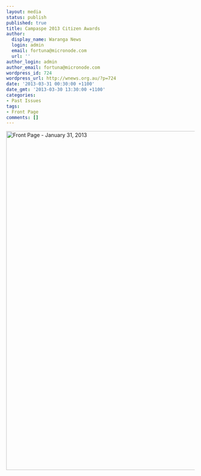 ```yaml
---
layout: media
status: publish
published: true
title: Campaspe 2013 Citizen Awards
author:
  display_name: Waranga News
  login: admin
  email: fortuna@micronode.com
  url: ''
author_login: admin
author_email: fortuna@micronode.com
wordpress_id: 724
wordpress_url: http://wnews.org.au/?p=724
date: '2013-03-31 00:30:00 +1100'
date_gmt: '2013-03-30 13:30:00 +1100'
categories:
- Past Issues
tags:
- Front Page
comments: []
---
```


<a href="{{ site.url }}/images/2013/03/frontpage-20130131.pdf"><img class="alignnone size-full wp-image-722" alt="Front Page - January 31, 2013" src="{{ site.url }}/images/2013/03/frontpage-20130131.png" width="624" height="907" /></a>
